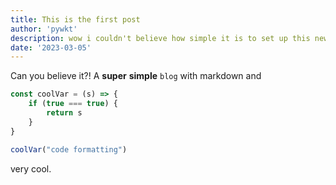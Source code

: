 ```yaml
---
title: This is the first post
author: 'pywkt'
description: wow i couldn't believe how simple it is to set up this new blog...
date: '2023-03-05'
---
```


Can you believe it?! A **super** __simple__  `blog` with markdown and
```js
const coolVar = (s) => {
    if (true === true) {
        return s
    }
}

coolVar("code formatting")
```

very cool.